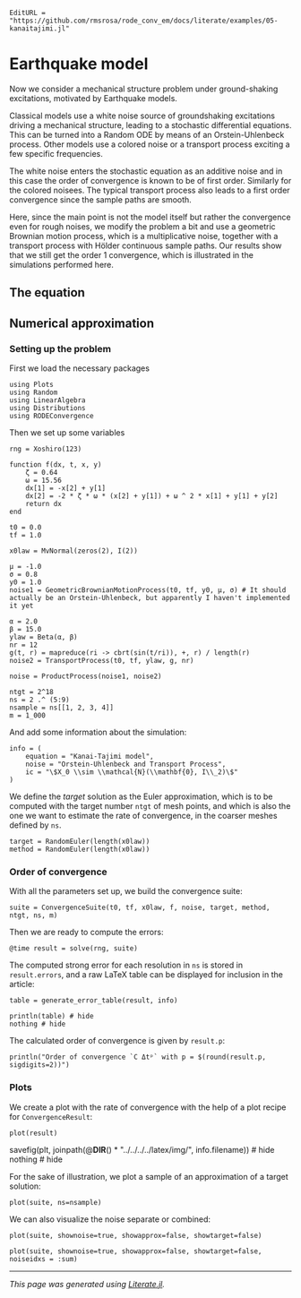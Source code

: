 ```@meta
EditURL = "https://github.com/rmsrosa/rode_conv_em/docs/literate/examples/05-kanaitajimi.jl"
```

# Earthquake model

Now we consider a mechanical structure problem under ground-shaking excitations, motivated by Earthquake models.

Classical models use a white noise source of groundshaking excitations driving a mechanical structure, leading to a stochastic differential equations. This can be turned into a Random ODE by means of an Orstein-Uhlenbeck process. Other models use a colored noise or a transport process exciting a few specific frequencies.

The white noise enters the stochastic equation as an additive noise and in this case the order of convergence is known to be of first order. Similarly for the colored noisees. The typical transport process also leads to a first order convergence since the sample paths are smooth.

Here, since the main point is not the model itself but rather the convergence even for rough noises, we modify the problem a bit and use a geometric Brownian motion process, which is a multiplicative noise, together with a transport process with Hölder continuous sample paths. Our results show that we still get the order 1 convergence, which is illustrated in the simulations performed here.

## The equation

## Numerical approximation

### Setting up the problem

First we load the necessary packages

````@example 05-kanaitajimi
using Plots
using Random
using LinearAlgebra
using Distributions
using RODEConvergence
````

Then we set up some variables

````@example 05-kanaitajimi
rng = Xoshiro(123)

function f(dx, t, x, y)
    ζ = 0.64
    ω = 15.56
    dx[1] = -x[2] + y[1]
    dx[2] = -2 * ζ * ω * (x[2] + y[1]) + ω ^ 2 * x[1] + y[1] + y[2]
    return dx
end

t0 = 0.0
tf = 1.0

x0law = MvNormal(zeros(2), I(2))

μ = -1.0
σ = 0.8
y0 = 1.0
noise1 = GeometricBrownianMotionProcess(t0, tf, y0, μ, σ) # It should actually be an Orstein-Uhlenbeck, but apparently I haven't implemented it yet

α = 2.0
β = 15.0
ylaw = Beta(α, β)
nr = 12
g(t, r) = mapreduce(ri -> cbrt(sin(t/ri)), +, r) / length(r)
noise2 = TransportProcess(t0, tf, ylaw, g, nr)

noise = ProductProcess(noise1, noise2)

ntgt = 2^18
ns = 2 .^ (5:9)
nsample = ns[[1, 2, 3, 4]]
m = 1_000
````

And add some information about the simulation:

````@example 05-kanaitajimi
info = (
    equation = "Kanai-Tajimi model",
    noise = "Orstein-Uhlenbeck and Transport Process",
    ic = "\$X_0 \\sim \\mathcal{N}(\\mathbf{0}, I\\_2)\$"
)
````

We define the *target* solution as the Euler approximation, which is to be computed with the target number `ntgt` of mesh points, and which is also the one we want to estimate the rate of convergence, in the coarser meshes defined by `ns`.

````@example 05-kanaitajimi
target = RandomEuler(length(x0law))
method = RandomEuler(length(x0law))
````

### Order of convergence

With all the parameters set up, we build the convergence suite:

````@example 05-kanaitajimi
suite = ConvergenceSuite(t0, tf, x0law, f, noise, target, method, ntgt, ns, m)
````

Then we are ready to compute the errors:

````@example 05-kanaitajimi
@time result = solve(rng, suite)
````

The computed strong error for each resolution in `ns` is stored in `result.errors`, and a raw LaTeX table can be displayed for inclusion in the article:

````@example 05-kanaitajimi
table = generate_error_table(result, info)

println(table) # hide
nothing # hide
````

The calculated order of convergence is given by `result.p`:

````@example 05-kanaitajimi
println("Order of convergence `C Δtᵖ` with p = $(round(result.p, sigdigits=2))")
````

### Plots

We create a plot with the rate of convergence with the help of a plot recipe for `ConvergenceResult`:

````@example 05-kanaitajimi
plot(result)
````

savefig(plt, joinpath(@__DIR__() * "../../../../latex/img/", info.filename)) # hide
nothing # hide

For the sake of illustration, we plot a sample of an approximation of a target solution:

````@example 05-kanaitajimi
plot(suite, ns=nsample)
````

We can also visualize the noise separate or combined:

````@example 05-kanaitajimi
plot(suite, shownoise=true, showapprox=false, showtarget=false)

plot(suite, shownoise=true, showapprox=false, showtarget=false, noiseidxs = :sum)
````

---

*This page was generated using [Literate.jl](https://github.com/fredrikekre/Literate.jl).*

